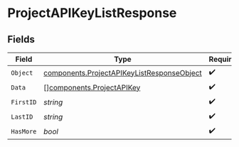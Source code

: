 # ProjectAPIKeyListResponse


## Fields

| Field                                                                                                    | Type                                                                                                     | Required                                                                                                 | Description                                                                                              |
| -------------------------------------------------------------------------------------------------------- | -------------------------------------------------------------------------------------------------------- | -------------------------------------------------------------------------------------------------------- | -------------------------------------------------------------------------------------------------------- |
| `Object`                                                                                                 | [components.ProjectAPIKeyListResponseObject](../../models/components/projectapikeylistresponseobject.md) | :heavy_check_mark:                                                                                       | N/A                                                                                                      |
| `Data`                                                                                                   | [][components.ProjectAPIKey](../../models/components/projectapikey.md)                                   | :heavy_check_mark:                                                                                       | N/A                                                                                                      |
| `FirstID`                                                                                                | *string*                                                                                                 | :heavy_check_mark:                                                                                       | N/A                                                                                                      |
| `LastID`                                                                                                 | *string*                                                                                                 | :heavy_check_mark:                                                                                       | N/A                                                                                                      |
| `HasMore`                                                                                                | *bool*                                                                                                   | :heavy_check_mark:                                                                                       | N/A                                                                                                      |
